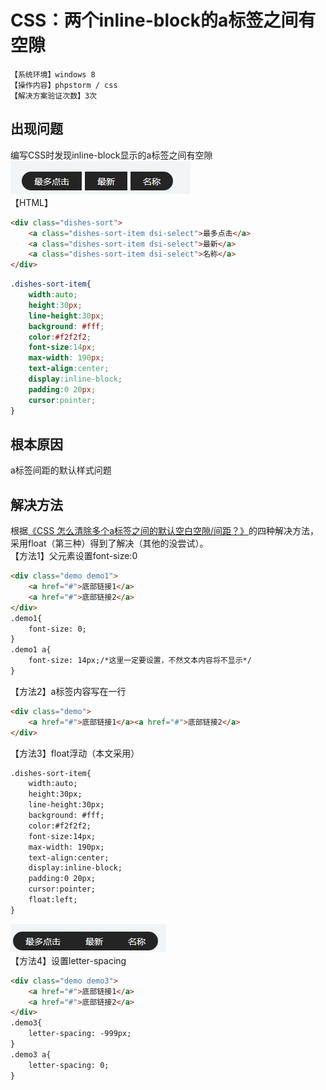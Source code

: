 # CSS：两个inline-block的a标签之间有空隙
`【系统环境】windows 8`  
`【操作内容】phpstorm / css`  
`【解决方案验证次数】3次`  
## <i class="fa fa-question-circle"></i> 出现问题
编写CSS时发现inline-block显示的a标签之间有空隙
![](assets/001/20180619-5d58bbab.png)  
【HTML】
```html
<div class="dishes-sort">
    <a class="dishes-sort-item dsi-select">最多点击</a>
    <a class="dishes-sort-item dsi-select">最新</a>
    <a class="dishes-sort-item dsi-select">名称</a>
</div>
```
```css
.dishes-sort-item{
	width:auto;
	height:30px;
	line-height:30px;
	background: #fff;
	color:#f2f2f2;
	font-size:14px;
	max-width: 190px;
	text-align:center;
	display:inline-block;
	padding:0 20px;
	cursor:pointer;
}
```
## <i class="fa fa-bullseye"></i> 根本原因
a标签间距的默认样式问题
## <i class="fa fa-check-circle"></i> 解决方法
根据[《CSS 怎么清除多个a标签之间的默认空白空隙/间距？》](http://www.ylefu.com/post/353.html)的四种解决方法，采用float（第三种）得到了解决（其他的没尝试）。   
【方法1】父元素设置font-size:0
```html
<div class="demo demo1">
    <a href="#">底部链接1</a>
    <a href="#">底部链接2</a>
</div>
.demo1{
    font-size: 0;
}
.demo1 a{
    font-size: 14px;/*这里一定要设置，不然文本内容将不显示*/
}
```
【方法2】a标签内容写在一行
```html
<div class="demo">
    <a href="#">底部链接1</a><a href="#">底部链接2</a>
</div>
```
【方法3】float浮动（本文采用）
```html
.dishes-sort-item{
	width:auto;
	height:30px;
	line-height:30px;
	background: #fff;
	color:#f2f2f2;
	font-size:14px;
	max-width: 190px;
	text-align:center;
	display:inline-block;
	padding:0 20px;
	cursor:pointer;
	float:left;
}
```
![](assets/001/20180619-4f50dc7f.png)  
【方法4】设置letter-spacing
```html
<div class="demo demo3">
    <a href="#">底部链接1</a>
    <a href="#">底部链接2</a>
</div>
.demo3{
    letter-spacing: -999px;
}
.demo3 a{
    letter-spacing: 0;
}
```
